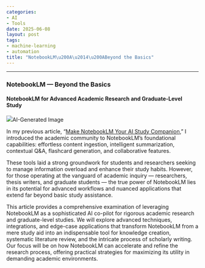 ```yaml
---
categories:
- AI
- Tools
date: 2025-06-08
layout: post
tags:
- machine-learning
- automation
title: "NotebookLM\u200A\u2014\u200ABeyond the Basics"
---
```



* * *

### NotebookLM — Beyond the Basics

#### NotebookLM for Advanced Academic Research and Graduate-Level Study

![](https://cdn-images-1.medium.com/max/800/1*79l8quP8w9OeC176stHoyg.png)AI-Generated Image

In my previous article, “[Make NotebookLM Your AI Study Companion](https://medium.com/@swengcrunch/the-rise-of-small-language-models-2d822b4e22f3),” I introduced the academic community to NotebookLM’s foundational capabilities: effortless content ingestion, intelligent summarization, contextual Q&A, flashcard generation, and collaborative features.

These tools laid a strong groundwork for students and researchers seeking to manage information overload and enhance their study habits. However, for those operating at the vanguard of academic inquiry — researchers, thesis writers, and graduate students — the true power of NotebookLM lies in its potential for advanced workflows and nuanced applications that extend far beyond basic study assistance.

This article provides a comprehensive examination of leveraging NotebookLM as a sophisticated AI co-pilot for rigorous academic research and graduate-level studies. We will explore advanced techniques, integrations, and edge-case applications that transform NotebookLM from a mere study aid into an indispensable tool for knowledge creation, systematic literature review, and the intricate process of scholarly writing. Our focus will be on how NotebookLM can accelerate and refine the research process, offering practical strategies for maximizing its utility in demanding academic environments.